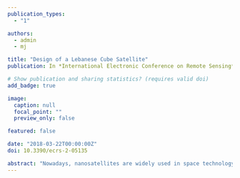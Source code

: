 ```yaml
---
publication_types:
  - "1"

authors:
  - admin
  - mj

title: "Design of a Lebanese Cube Satellite"
publication: In *International Electronic Conference on Remote Sensing*

# Show publication and sharing statistics? (requires valid doi)
add_badge: true

image:
  caption: null
  focal_point: ""
  preview_only: false

featured: false

date: "2018-03-22T00:00:00Z"
doi: 10.3390/ecrs-2-05135

abstract: "Nowadays, nanosatellites are widely used in space technology due to their small size, ease of deployment, and relatively short development period. CubeSat specifications have been suggested as an effort to standardize nanosatellite mission design. Standardization opens the door for inter-CubeSat communications that can be used to form a CubeSat Cloud and mimic regular large multifunctional satellites with wide range of features, measurements, and sensing capabilities. In this paper, we introduce a Comprehensive CubeSat (CoCube, Gurgaon, India) online database. CoCube database focuses mainly on the different subsystems used during the design and implementation stages of existing CubeSat missions. Based on the lessons learned by comparing various CubeSat design alternatives and components’ structures and analyzing the best practices of CubeSat development, LibanSAT design is introduced. LibanSAT is a 1U CubeSat that serves two main objectives:(i) greenhouse gases observation and (ii) educational purposes. We benchmarked off-the-shelf subsystems from various suppliers and chose the most suitable for our target mission based on cost, size, weight, and power consumption. Finally, we introduce a new CubeSat security algorithm based on predefined anomaly detection baseline that serves as intrusion prevention system for the control channel."
---
```

